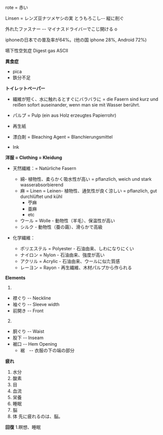 
rote = 赤い

Linsen = レンズ豆ナツメヤシの実
とうもろこし-- 縦に削ぐ

外れたファスナー -- マイナスドライバーでこじ開ける
o

iphoneの日本での普及率が64%。(他の国 iphone 28%, Android 72%)

嚥下性空気症
Digest gas
ASCII


**異食症**
* pica
* 鉄分不足

**トイレットペーパー**
* 繊維が短く、水に触れるとすぐにバラバラに = die Fasern sind kurz und reißen sofort auseinander, wenn man sie mit Wasser berührt.

* パルプ = Pulp (ein aus Holz erzeugtes Papierrohr)
* 再生紙
* 漂白剤 = Bleaching Agent = Blanchierungsmittel
* Ink


**洋服 = Clothing = Kleidung**

* 天然繊維：= Natürliche Fasern
    * 綿- 植物性、柔らかく吸水性が高い = pflanzlich, weich und stark wasserabsorbierend
    * 麻 = Linen = Leinen- 植物性、通気性が良く涼しい =  pflanzlich, gut durchlüftet und kühl
        * 苧麻
        * 亜麻
        * etc
    * ウール = Wolle - 動物性（羊毛）、保温性が高い
    * シルク - 動物性（蚕の繭）、滑らかで高級

* 化学繊維：
    * ポリエステル = Polyester  - 石油由来、しわになりにくい
    * ナイロン = Nylon - 石油由来、強度が高い
    * アクリル = Acrylic - 石油由来、ウールに似た質感
    * レーヨン = Rayon - 再生繊維、木材パルプから作られる

**Elements**

1.
* 襟ぐり -- Neckline
* 袖ぐり -- Sleeve width
* 前開き -- Front

2. 
* 胴ぐり -- Waist
* 股下  -- Inseam
* 裾口 -- Hem Opening
    * 裾　-- 衣服の下の端の部分


**疲れ**
1. 水分
2. 酸素
3. 目
4. 血流
5. 栄養
6. 睡眠
7. 脳
8. 体
先に疲れるのは、脳。

**回復**
1.瞑想、睡眠



